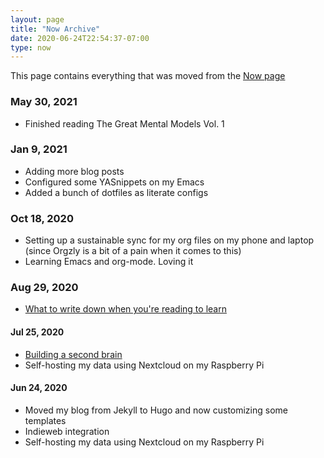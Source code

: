 ```yaml
---
layout: page
title: "Now Archive"
date: 2020-06-24T22:54:37-07:00
type: now
---
```

This page contains everything that was moved from the [Now page](https://rrajath.com/now/)

### May 30, 2021
* Finished reading The Great Mental Models Vol. 1

### Jan 9, 2021
* Adding more blog posts
* Configured some YASnippets on my Emacs
* Added a bunch of dotfiles as literate configs

### Oct 18, 2020
* Setting up a sustainable sync for my org files on my phone and laptop (since Orgzly is a bit of a pain when it comes to this)
* Learning Emacs and org-mode. Loving it

### Aug 29, 2020
* [What to write down when you're reading to learn](https://acesounderglass.com/2020/06/10/what-to-write-down-when-youre-reading-to-learn/)

#### Jul 25, 2020
* [Building a second brain](https://maggieappleton.com/basb/)
* Self-hosting my data using Nextcloud on my Raspberry Pi

#### Jun 24, 2020
* Moved my blog from Jekyll to Hugo and now customizing some templates
* Indieweb integration
* Self-hosting my data using Nextcloud on my Raspberry Pi
